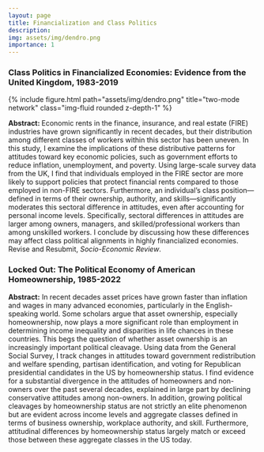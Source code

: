 ```yaml
---
layout: page
title: Financialization and Class Politics
description:
img: assets/img/dendro.png
importance: 1
---
```


<h3>Class Politics in Financialized Economies: Evidence from the United Kingdom, 1983-2019</h3>

<div class="row">
    <div class="col-sm mt-3 mt-md-0">
        {% include figure.html path="assets/img/dendro.png" title="two-mode network" class="img-fluid rounded z-depth-1" %}
    </div>
</div>

<p>
<b>Abstract: </b>Economic rents in the finance, insurance, and real estate (FIRE) industries have grown significantly in recent decades, but their distribution among different classes of workers within this sector has been uneven. In this study, I examine the implications of these distributive patterns for attitudes toward key economic policies, such as government efforts to reduce inflation, unemployment, and poverty. Using large-scale survey data from the UK, I find that individuals employed in the FIRE sector are more likely to support policies that protect financial rents compared to those employed in non-FIRE sectors. Furthermore, an individual’s class position—defined in terms of their ownership, authority, and skills—significantly moderates this sectoral difference in attitudes, even after accounting for personal income levels. Specifically, sectoral differences in attitudes are larger among owners, managers, and skilled/professional workers than among unskilled workers. I conclude by discussing how these differences may affect class political alignments in highly financialized economies. Revise and Resubmit, <em>Socio-Economic Review</em>.</p>
<p></p>

<h3>Locked Out: The Political Economy of American Homeownership, 1985-2022</h3>

<p>
<b>Abstract:</b> In recent decades asset prices have grown faster than inflation and wages in many advanced economies, particularly in the English-speaking world. Some scholars argue that asset ownership, especially homeownership, now plays a more significant role than employment in determining income inequality and disparities in life chances in these countries. This begs the question of whether asset ownership is an increasingly important political cleavage. Using data from the General Social Survey, I track changes in attitudes toward government redistribution and welfare spending, partisan identification, and voting for Republican presidential candidates in the US by homeownership status. I find evidence for a substantial divergence in the attitudes of homeowners and non-owners over the past several decades, explained in large part by declining conservative attitudes among non-owners. In addition, growing political cleavages by homeownership status are not strictly an elite phenomenon but are evident across income levels and aggregate classes defined in terms of business ownership, workplace authority, and skill. Furthermore, attitudinal differences by homeownership status largely match or exceed those between these aggregate classes in the US today.</p>


